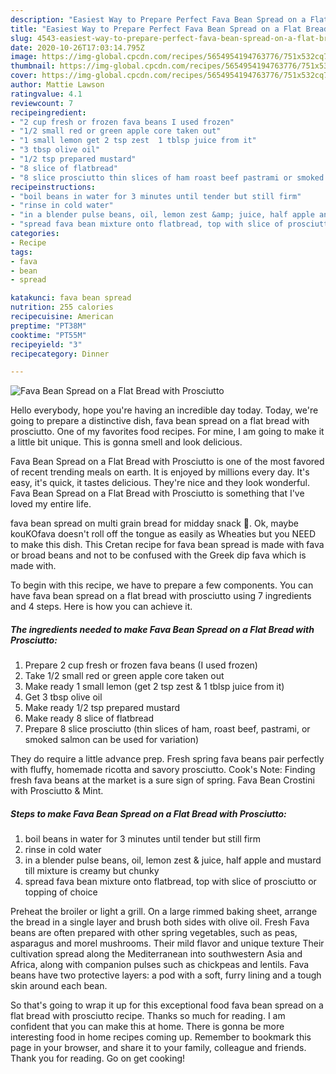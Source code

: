 ```yaml
---
description: "Easiest Way to Prepare Perfect Fava Bean Spread on a Flat Bread with Prosciutto"
title: "Easiest Way to Prepare Perfect Fava Bean Spread on a Flat Bread with Prosciutto"
slug: 4543-easiest-way-to-prepare-perfect-fava-bean-spread-on-a-flat-bread-with-prosciutto
date: 2020-10-26T17:03:14.795Z
image: https://img-global.cpcdn.com/recipes/5654954194763776/751x532cq70/fava-bean-spread-on-a-flat-bread-with-prosciutto-recipe-main-photo.jpg
thumbnail: https://img-global.cpcdn.com/recipes/5654954194763776/751x532cq70/fava-bean-spread-on-a-flat-bread-with-prosciutto-recipe-main-photo.jpg
cover: https://img-global.cpcdn.com/recipes/5654954194763776/751x532cq70/fava-bean-spread-on-a-flat-bread-with-prosciutto-recipe-main-photo.jpg
author: Mattie Lawson
ratingvalue: 4.1
reviewcount: 7
recipeingredient:
- "2 cup fresh or frozen fava beans I used frozen"
- "1/2 small red or green apple core taken out"
- "1 small lemon get 2 tsp zest  1 tblsp juice from it"
- "3 tbsp olive oil"
- "1/2 tsp prepared mustard"
- "8 slice of flatbread"
- "8 slice prosciutto thin slices of ham roast beef pastrami or smoked salmon can be used for variation"
recipeinstructions:
- "boil beans in water for 3 minutes until tender but still firm"
- "rinse in cold water"
- "in a blender pulse beans, oil, lemon zest &amp; juice, half apple and mustard till mixture is creamy but chunky"
- "spread fava bean mixture onto flatbread, top with slice of prosciutto or topping of choice"
categories:
- Recipe
tags:
- fava
- bean
- spread

katakunci: fava bean spread 
nutrition: 255 calories
recipecuisine: American
preptime: "PT38M"
cooktime: "PT55M"
recipeyield: "3"
recipecategory: Dinner

---
```



![Fava Bean Spread on a Flat Bread with Prosciutto](https://img-global.cpcdn.com/recipes/5654954194763776/751x532cq70/fava-bean-spread-on-a-flat-bread-with-prosciutto-recipe-main-photo.jpg)

Hello everybody, hope you're having an incredible day today. Today, we're going to prepare a distinctive dish, fava bean spread on a flat bread with prosciutto. One of my favorites food recipes. For mine, I am going to make it a little bit unique. This is gonna smell and look delicious.

Fava Bean Spread on a Flat Bread with Prosciutto is one of the most favored of recent trending meals on earth. It is enjoyed by millions every day. It's easy, it's quick, it tastes delicious. They're nice and they look wonderful. Fava Bean Spread on a Flat Bread with Prosciutto is something that I've loved my entire life.

fava bean spread on multi grain bread for midday snack 🙂. Ok, maybe kouKOfava doesn&#39;t roll off the tongue as easily as Wheaties but you NEED to make this dish. This Cretan recipe for fava bean spread is made with fava or broad beans and not to be confused with the Greek dip fava which is made with.


To begin with this recipe, we have to prepare a few components. You can have fava bean spread on a flat bread with prosciutto using 7 ingredients and 4 steps. Here is how you can achieve it.

<!--inarticleads1-->

##### The ingredients needed to make Fava Bean Spread on a Flat Bread with Prosciutto:

1. Prepare 2 cup fresh or frozen fava beans (I used frozen)
1. Take 1/2 small red or green apple core taken out
1. Make ready 1 small lemon (get 2 tsp zest &amp; 1 tblsp juice from it)
1. Get 3 tbsp olive oil
1. Make ready 1/2 tsp prepared mustard
1. Make ready 8 slice of flatbread
1. Prepare 8 slice prosciutto (thin slices of ham, roast beef, pastrami, or smoked salmon can be used for variation)


They do require a little advance prep. Fresh spring fava beans pair perfectly with fluffy, homemade ricotta and savory prosciutto. Cook&#39;s Note: Finding fresh fava beans at the market is a sure sign of spring. Fava Bean Crostini with Prosciutto &amp; Mint. 

<!--inarticleads2-->

##### Steps to make Fava Bean Spread on a Flat Bread with Prosciutto:

1. boil beans in water for 3 minutes until tender but still firm
1. rinse in cold water
1. in a blender pulse beans, oil, lemon zest &amp; juice, half apple and mustard till mixture is creamy but chunky
1. spread fava bean mixture onto flatbread, top with slice of prosciutto or topping of choice


Preheat the broiler or light a grill. On a large rimmed baking sheet, arrange the bread in a single layer and brush both sides with olive oil. Fresh Fava beans are often prepared with other spring vegetables, such as peas, asparagus and morel mushrooms. Their mild flavor and unique texture Their cultivation spread along the Mediterranean into southwestern Asia and Africa, along with companion pulses such as chickpeas and lentils. Fava beans have two protective layers: a pod with a soft, furry lining and a tough skin around each bean. 

So that's going to wrap it up for this exceptional food fava bean spread on a flat bread with prosciutto recipe. Thanks so much for reading. I am confident that you can make this at home. There is gonna be more interesting food in home recipes coming up. Remember to bookmark this page in your browser, and share it to your family, colleague and friends. Thank you for reading. Go on get cooking!
